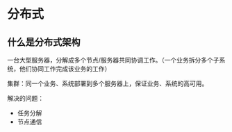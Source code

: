 # 分布式

## 什么是分布式架构

一台大型服务器，分解成多个节点/服务器共同协调工作。（一个业务拆分多个子系统，他们协同工作完成该业务的工作）

集群：同一个业务、系统部署到多个服务器上，保证业务、系统的高可用。

解决的问题：

- 任务分解
- 节点通信

